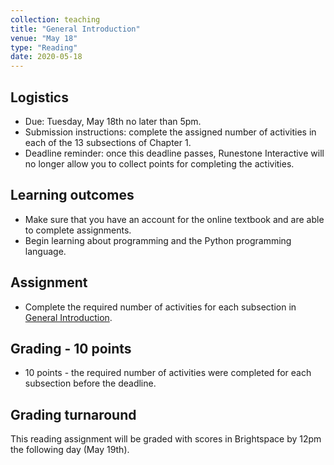 ```yaml
---
collection: teaching
title: "General Introduction"
venue: "May 18"
type: "Reading"
date: 2020-05-18
---
```


## Logistics
* Due: Tuesday, May 18th no later than 5pm.
* Submission instructions: complete the assigned number of activities in each
	of the 13 subsections of Chapter 1.
* Deadline reminder: once this deadline passes, Runestone Interactive will no
	longer allow you to collect points for completing the activities.

## Learning outcomes
* Make sure that you have an account for the online textbook and are able to
	complete assignments.
* Begin learning about programming and the Python programming language.

## Assignment
* Complete the required number of activities for each subsection in [General
Introduction](https://runestone.academy/runestone/assignments/doAssignment?assignment_id=37213).

## Grading - 10 points
* 10 points - the required number of activities were completed for each
	subsection before the deadline.

## Grading turnaround
This reading assignment  will be graded with scores in Brightspace by 12pm the following day
(May 19th).
